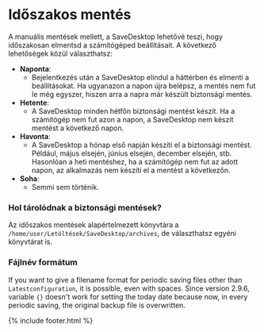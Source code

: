 # Időszakos mentés
A manuális mentések mellett, a SaveDesktop lehetővé teszi, hogy időszakosan elmentsd a számítógéped beállításait. A következő lehetőségek közül választhatsz:
- **Naponta**: 
  - Bejelentkezés után a SaveDesktop elindul a háttérben és elmenti a beállításokat. Ha ugyanazon a napon újra belépsz, a mentés nem fut le még egyszer, hiszen arra a napra már készült biztonsági mentés.
- **Hetente**:
  - A SaveDesktop minden hétfőn biztonsági mentést készít. Ha a számítógép nem fut azon a napon, a SaveDesktop nem készít mentést a következő napon.
- **Havonta**:
  - A SaveDesktop a hónap első napján készíti el a biztonsági mentést. Például, május elsején, június elsején, december elsején, stb. Hasonlóan a heti mentéshez, ha a számítógép nem fut az adott napon, az alkalmazás nem készíti el a mentést a következőn.
- **Soha**:
  - Semmi sem történik.

### Hol tárolódnak a biztonsági mentések?
Az időszakos mentések alapértelmezett könyvtára a `/home/user/Letöltések/SaveDesktop/archives`, de választhatsz egyéni könyvtárat is.

### Fájlnév formátum
If you want to give a filename format for periodic saving files other than `Latestconfiguration`, it is possible, even with spaces. Since version 2.9.6, variable `{}` doesn't work for setting the today date because now, in every periodic saving, the original backup file is overwritten.



{% include footer.html %}

